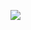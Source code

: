 <p align="center">
  <a href="https://proteanorigin.github.io/">
    <!--img width="200" src="https://avatars.githubusercontent.com/u/225202273?s=400&v=4" /-->
  </a>
</p>

![](https://www.junyu.lol/assets/ripe-puerh-tea/SelfieCity_1112181412_org.jpg)
